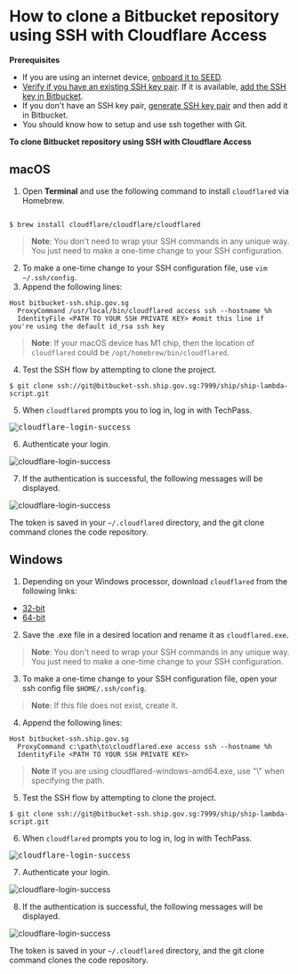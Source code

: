 # How to clone a Bitbucket repository using SSH with Cloudflare Access

**Prerequisites**

- If you are using an internet device, [onboard it to SEED](onboard-device/onboard-device-to-seed).
- [Verify if you have an existing SSH key pair](https://confluence.atlassian.com/bitbucketserver0717/creating-ssh-keys-1087535541.html#CreatingSSHkeys-1.CheckforexistingSSHkeys). If it is available, [add the SSH key in Bitbucket](https://bitbucket.ship.gov.sg/plugins/servlet/ssh/account/keys).
- If you don't have an SSH key pair, [generate SSH key pair](https://confluence.atlassian.com/bitbucketserver0717/creating-ssh-keys-1087535541.html#) and then add it in Bitbucket.
- You should know how to setup and use ssh together with Git.

**To clone Bitbucket repository using SSH with Cloudflare Access**

<!-- tabs:start -->

## **macOS**

1. Open **Terminal** and use the following command to install `cloudflared` via Homebrew.

```

$ brew install cloudflare/cloudflare/cloudflared

```
> **Note**:
> You don't need to wrap your SSH commands in any unique way. You just need to make a one-time change to your SSH configuration.

2. To make a one-time change to your SSH configuration file, use `vim ~/.ssh/config`.
3. Append the following lines:

```
Host bitbucket-ssh.ship.gov.sg
  ProxyCommand /usr/local/bin/cloudflared access ssh --hostname %h
  IdentityFile <PATH TO YOUR SSH PRIVATE KEY> #omit this line if you're using the default id_rsa ssh key
```

> **Note**:
> If your macOS device has M1 chip, then the location of `cloudflared` could be `/opt/homebrew/bin/cloudflared`.

4. Test the SSH flow by attempting to clone the project.

```
$ git clone ssh://git@bitbucket-ssh.ship.gov.sg:7999/ship/ship-lambda-script.git

```
5. When `cloudflared` prompts you to log in, log in with TechPass.

<kbd>![cloudflare-login-success](../images/cloudflare-login-success-bitbucket-1.png ':size=600')</kbd>

6. Authenticate your login.

![cloudflare-login-success](../images/cloudflare-login-success-bitbucket-2.png ':size=600')

7. If the authentication is successful, the following messages will be displayed.

![cloudflare-login-success](../images/cloudflare-login-success-bitbucket-3.png ':size=600')

The token is saved in your `~/.cloudflared` directory, and the git clone command clones the code repository.

## **Windows**

1. Depending on your Windows processor, download `cloudflared` from the following links:
  - [32-bit](https://github.com/cloudflare/cloudflared/releases/latest/download/cloudflared-windows-386.exe)
  - [64-bit](https://github.com/cloudflare/cloudflared/releases/latest/download/cloudflared-windows-amd64.exe)

2. Save the .exe file in a desired location and rename it as `cloudflared.exe`.

> **Note**:
> You don't need to wrap your SSH commands in any unique way. You just need to make a one-time change to your SSH configuration.

3. To make a one-time change to your SSH configuration file, open your ssh config file `$HOME/.ssh/config`.

> **Note**:
> If this file does not exist, create it.

4. Append the following lines:

```
Host bitbucket-ssh.ship.gov.sg
  ProxyCommand c:\path\to\cloudflared.exe access ssh --hostname %h
  IdentityFile <PATH TO YOUR SSH PRIVATE KEY>
```
> **Note**
> If you are using cloudflared-windows-amd64.exe, use "\\" when specifying the path.

5. Test the SSH flow by attempting to clone the project.

```
$ git clone ssh://git@bitbucket-ssh.ship.gov.sg:7999/ship/ship-lambda-script.git

```
6. When `cloudflared` prompts you to log in, log in with TechPass.

<kbd>![cloudflare-login-success](../images/cloudflare-login-success-bitbucket-1.png  ':size=600')</kbd>

7. Authenticate your login.

![cloudflare-login-success](../images/cloudflare-login-success-bitbucket-2.png ':size=600')

8. If the authentication is successful, the following messages will be displayed.

![cloudflare-login-success](../images/cloudflare-login-success-bitbucket-3.png ':size=600')

The token is saved in your `~/.cloudflared` directory, and the git clone command clones the code repository.
<!-- tabs:end -->
